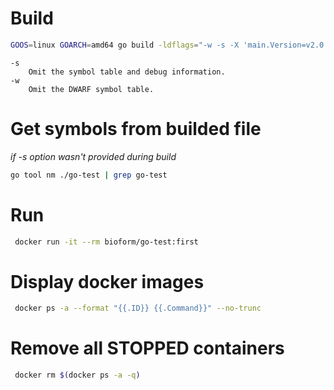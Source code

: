 # Build
```bash
GOOS=linux GOARCH=amd64 go build -ldflags="-w -s -X 'main.Version=v2.0.0' -X 'github.com/bioform/go-test/build.User=$(id -u -n)' -X 'github.com/bioform/go-test/build.Time=$(LANG=en_us_88591; date)'" .
```

```
-s
	Omit the symbol table and debug information.
-w
	Omit the DWARF symbol table.
```

# Get symbols from builded file 
*if -s option wasn't provided during build*
```bash
go tool nm ./go-test | grep go-test
```

# Run
```bash
 docker run -it --rm bioform/go-test:first
```

 # Display docker images
```bash
 docker ps -a --format "{{.ID}} {{.Command}}" --no-trunc
```

 # Remove all STOPPED containers
```bash
 docker rm $(docker ps -a -q)
```
